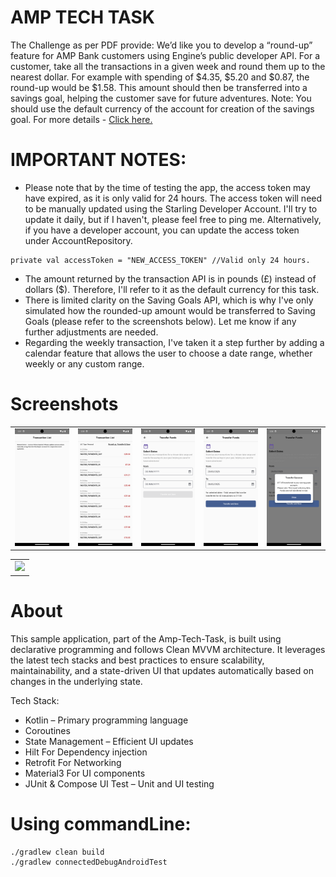 # AMP TECH TASK 
The Challenge as per PDF provide:
We’d like you to develop a “round-up” feature for AMP Bank customers using Engine’s public developer API.
For a customer, take all the transactions in a given week and round them up to the nearest dollar. For example
with spending of $4.35, $5.20 and $0.87, the round-up would be $1.58. This amount should then be transferred
into a savings goal, helping the customer save for future adventures.
Note: You should use the default currency of the account for creation of the savings goal. For more details - [Click here.](https://github.com/ravimhzn/amp-tech-task/blob/main/question/amp_tech_task.pdf)

# IMPORTANT NOTES:
- Please note that by the time of testing the app, the access token may have expired, as it is only valid for 24 hours. The access token will need to be manually updated using the Starling Developer Account. I'll try to update it daily, but if I haven't, please feel free to ping me. Alternatively, if you have a developer account, you can update the access token under AccountRepository.
```aidl
private val accessToken = "NEW_ACCESS_TOKEN" //Valid only 24 hours.
```
- The amount returned by the transaction API is in pounds (£) instead of dollars ($). Therefore, I'll refer to it as the default currency for this task.
- There is limited clarity on the Saving Goals API, which is why I've only simulated how the rounded-up amount would be transferred to Saving Goals (please refer to the screenshots below). Let me know if any further adjustments are needed.
- Regarding the weekly transaction, I've taken it a step further by adding a calendar feature that allows the user to choose a date range, whether weekly or any custom range.

# Screenshots
<table style="width:100%">
  <tr>
    <td><img src="https://github.com/ravimhzn/amp-tech-task/blob/main/images/homepage_error.png" width="250"></td>
    <td><img src="https://github.com/ravimhzn/amp-tech-task/blob/main/images/homepage.png" width="250"></td>
    <td><img src="https://github.com/ravimhzn/amp-tech-task/blob/main/images/select_dates.png" width="250"></td>
    <td><img src="https://github.com/ravimhzn/amp-tech-task/blob/main/images/dates_selected.png" width="250"></td>
    <td><img src="https://github.com/ravimhzn/amp-tech-task/blob/main/images/transfer_success.png" width="250"></td>
  </tr>
</table>
<table style="width:100%">
 <td><img src="https://github.com/ravimhzn/amp-tech-task/blob/main/images/amp_tech.gif" width="250"></td>
</table>


# About
This sample application, part of the Amp-Tech-Task, is built using declarative programming and follows Clean MVVM architecture. It leverages the latest tech stacks and best practices to ensure scalability, maintainability, and a state-driven UI that updates automatically based on changes in the underlying state.

Tech Stack:
- Kotlin – Primary programming language
- Coroutines
- State Management – Efficient UI updates
- Hilt For Dependency injection
- Retrofit For Networking
- Material3 For UI components
- JUnit & Compose UI Test – Unit and UI testing

# Using commandLine:
```aidl
./gradlew clean build
./gradlew connectedDebugAndroidTest
```
